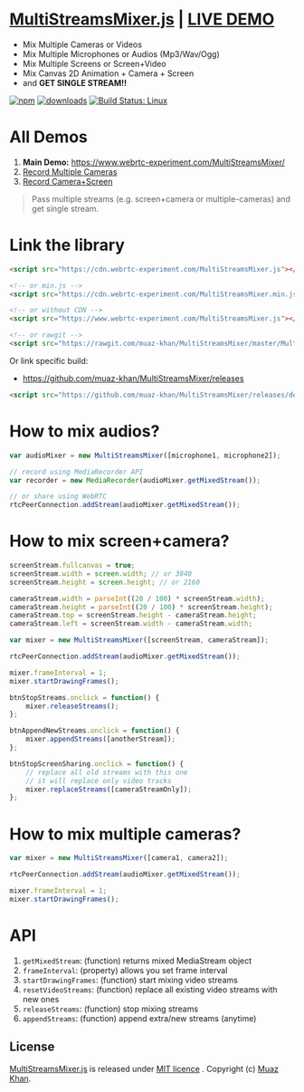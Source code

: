# [MultiStreamsMixer.js](https://github.com/muaz-khan/MultiStreamsMixer) | [LIVE DEMO](https://www.webrtc-experiment.com/MultiStreamsMixer/)

* Mix Multiple Cameras or Videos
* Mix Multiple Microphones or Audios (Mp3/Wav/Ogg)
* Mix Multiple Screens or Screen+Video
* Mix Canvas 2D Animation + Camera + Screen
* and **GET SINGLE STREAM!!**

[![npm](https://img.shields.io/npm/v/multistreamsmixer.svg)](https://npmjs.org/package/multistreamsmixer) [![downloads](https://img.shields.io/npm/dm/multistreamsmixer.svg)](https://npmjs.org/package/multistreamsmixer) [![Build Status: Linux](https://travis-ci.org/muaz-khan/MultiStreamsMixer.png?branch=master)](https://travis-ci.org/muaz-khan/MultiStreamsMixer)

# All Demos

1. **Main Demo:** https://www.webrtc-experiment.com/MultiStreamsMixer/
2. [Record Multiple Cameras](https://www.webrtc-experiment.com/RecordRTC/simple-demos/multi-cameras-recording.html)
3. [Record Camera+Screen](https://www.webrtc-experiment.com/RecordRTC/simple-demos/video-plus-screen-recording.html)

> Pass multiple streams (e.g. screen+camera or multiple-cameras) and get single stream. 

# Link the library

```html
<script src="https://cdn.webrtc-experiment.com/MultiStreamsMixer.js"></script>

<!-- or min.js -->
<script src="https://cdn.webrtc-experiment.com/MultiStreamsMixer.min.js"></script>

<!-- or without CDN -->
<script src="https://www.webrtc-experiment.com/MultiStreamsMixer.js"></script>

<!-- or rawgit -->
<script src="https://rawgit.com/muaz-khan/MultiStreamsMixer/master/MultiStreamsMixer.js"></script>
```

Or link specific build:

* https://github.com/muaz-khan/MultiStreamsMixer/releases

```html
<script src="https://github.com/muaz-khan/MultiStreamsMixer/releases/download/1.0.3/MultiStreamsMixer.js"></script>
```

# How to mix audios?

```javascript
var audioMixer = new MultiStreamsMixer([microphone1, microphone2]);

// record using MediaRecorder API
var recorder = new MediaRecorder(audioMixer.getMixedStream());

// or share using WebRTC
rtcPeerConnection.addStream(audioMixer.getMixedStream());
```

# How to mix screen+camera?

```javascript
screenStream.fullcanvas = true;
screenStream.width = screen.width; // or 3840
screenStream.height = screen.height; // or 2160 

cameraStream.width = parseInt((20 / 100) * screenStream.width);
cameraStream.height = parseInt((20 / 100) * screenStream.height);
cameraStream.top = screenStream.height - cameraStream.height;
cameraStream.left = screenStream.width - cameraStream.width;

var mixer = new MultiStreamsMixer([screenStream, cameraStream]);

rtcPeerConnection.addStream(audioMixer.getMixedStream());

mixer.frameInterval = 1;
mixer.startDrawingFrames();

btnStopStreams.onclick = function() {
    mixer.releaseStreams();
};

btnAppendNewStreams.onclick = function() {
    mixer.appendStreams([anotherStream]);
};

btnStopScreenSharing.onclick = function() {
    // replace all old streams with this one
    // it will replace only video tracks
    mixer.replaceStreams([cameraStreamOnly]);
};
```

# How to mix multiple cameras?

```javascript
var mixer = new MultiStreamsMixer([camera1, camera2]);

rtcPeerConnection.addStream(audioMixer.getMixedStream());

mixer.frameInterval = 1;
mixer.startDrawingFrames();
```

# API

1. `getMixedStream`: (function) returns mixed MediaStream object
2. `frameInterval`: (property) allows you set frame interval
3. `startDrawingFrames`: (function) start mixing video streams
4. `resetVideoStreams`: (function) replace all existing video streams with new ones
5. `releaseStreams`: (function) stop mixing streams
6. `appendStreams`: (function) append extra/new streams (anytime)

## License

[MultiStreamsMixer.js](https://github.com/muaz-khan/MultiStreamsMixer) is released under [MIT licence](https://www.webrtc-experiment.com/licence/) . Copyright (c) [Muaz Khan](http://www.MuazKhan.com).
